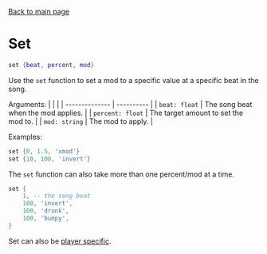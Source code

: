 [Back to main page](..)
# Set
```lua
set {beat, percent, mod}
```
Use the `set` function to set a mod to a specific value at a specific beat in the song.

Arguments:
| | |
| -------------- | ---------- |
| `beat: float` | The song beat when the mod applies. |
| `percent: float` | The target amount to set the mod to. |
| `mod: string` | The mod to apply. |

Examples:
```lua
set {0, 1.5, 'xmod'}
set {10, 100, 'invert'}
```

The `set` function can also take more than one percent/mod at a time.
```lua
set {
	1, -- the song beat
	100, 'invert',
	100, 'drunk',
	100, 'bumpy',
}
```
Set can also be [player specific](players.md).
